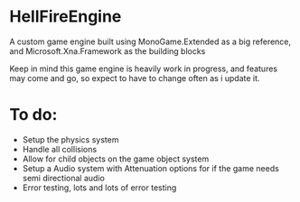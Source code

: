 # HellFireEngine
A custom game engine built using MonoGame.Extended as a big reference, and Microsoft.Xna.Framework as the building blocks

Keep in mind this game engine is heavily work in progress, and features may come and go, so expect to have to change often as i update it.

# To do:
  - Setup the physics system
  - Handle all collisions
  - Allow for child objects on the game object system
  - Setup a Audio system with Attenuation options for if the game needs semi directional audio
  - Error testing, lots and lots of error testing
